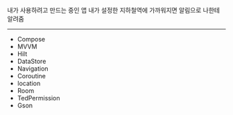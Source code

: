 내가 사용하려고 만드는 중인 앱
내가 설정한 지하철역에 가까워지면 알림으로 나한테 알려줌

----------------------------------
- Compose
- MVVM
- Hilt
- DataStore
- Navigation
- Coroutine
- location
- Room
- TedPermission
- Gson
